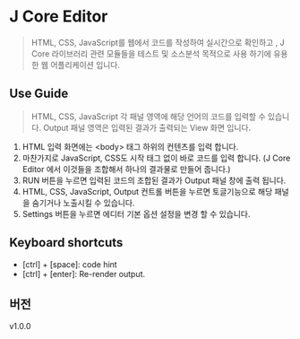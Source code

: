 # J Core Editor
> HTML, CSS, JavaScript를 웹에서 코드를 작성하여 실시간으로 확인하고 , J Core 라이브러리 관련 모듈들을 테스트 및 소스분석 목적으로 사용 하기에 유용한 웹 어플리케이션 입니다. 

## Use Guide
> HTML, CSS, JavaScript 각 패널 영역에 해당 언어의 코드를 입력할 수 있습니다. Output 패널 영역은 입력된 결과가 출력되는 View 화면 입니다. 

1. HTML 입력 화면에는 &lt;body&gt; 태그 하위의 컨텐츠를 입력 합니다.
2. 마찬가지로 JavaScript, CSS도 시작 태그 없이 바로 코드를 입력 합니다. (J Core Editor 에서 이것들을 조합해서 하나의 결과물로 만들어 줍니다.)
3. RUN 버튼을 누르면 입력된 코드의 조합된 결과가 Output 패널 창에 출력 됩니다.
4. HTML, CSS, JavaScript, Output 컨트롤 버튼을 누르면 토글기능으로 해당 패널을 숨기거나 노출시킬 수 있습니다.
5. Settings 버튼을 누르면 에디터 기본 옵션 설정을 변경 할 수 있습니다.

## Keyboard shortcuts
- [ctrl] + [space]: code hint
- [ctrl] + [enter]: Re-render output.

## 버전
v1.0.0
